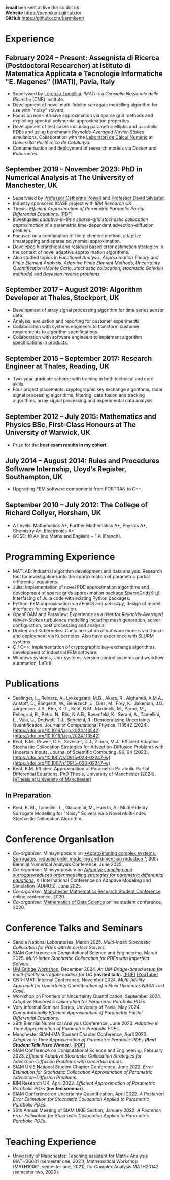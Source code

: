 **Email** ben kent at live dot co dot uk<br>
**Website** <https://benmkent.github.io/><br>
**GitHub** <https://github.com/benmkent/><br>

# Experience

## February 2024 – Present: Assegnista di Ricerca (Postdoctoral Researcher) at Istituto di Matematica Applicata e Tecnologie Informatiche "E. Magenes" (IMATI), Pavia, Italy
- Supervised by [Lorenzo Tamellini](https://sites.google.com/view/lorenzo-tamellini/home-page). *IMATI* is a *Consiglio Nazionale delle Ricerche* (CNR) institute.
- Development of novel multi-fidelity surrogate modelling algorithm for use with "noisy" solvers.
- Focus on non-intrusive approximation via sparse grid methods and exploiting spectral polynomial approximation properties.
- Development of test cases including parametric elliptic and parabolic PDEs and using benchmark *Reynolds-Averaged Navier-Stokes* simulations. Collaboration with the [Laboratori de Càlcul Numèric](https://www.lacan.upc.edu/) at *Universitat Politècnica de Catalunya*.
- Containerisation and deployment of research models via *Docker* and *Kubernetes*.

## September 2019 – November 2023: PhD in Numerical Analysis at The University of Manchester, UK
- Supervised by [Professor Catherine Powell](https://personalpages.manchester.ac.uk/staff/Catherine.Powell/) and [Professor David Silvester](https://personalpages.manchester.ac.uk/staff/david.silvester/).
- Industry sponsored ICASE project with *IBM Research UK*.
- Thesis: *Efficient Approximation of Parametric Parabolic Partial Differential Equations*. [\[PDF\]](https://research.manchester.ac.uk/en/studentTheses/efficient-approximation-of-parametric-parabolic-partial-different)
- Investigated *adaptive-in-time sparse-grid stochastic collocation approximation* of a parametric time-dependent advection–diffusion problem.
- Focused on a combination of finite element method, adaptive timestepping and sparse polynomial approximation.
- Developed hierarchical and residual based error estimation strategies in the context of novel adaptive approximation algorithms.
- Also studied topics in *Functional Analysis*, *Approximation Theory and Finite Element Analysis*, *Adaptive Finite Element Methods*, *Uncertainty Quantification* (*Monte Carlo*, *stochastic collocation*, *stochastic Galerkin methods*) and *Bayesian inverse problems*.

## September 2017 – August 2019: Algorithm Developer at Thales, Stockport, UK
-  Development of array signal processing algorithm for time series sensor data.
-  Analysis, evaluation and reporting for customer experiments.
-  Collaboration with systems engineers to transform customer requirements to algorithm specifications.
-  Collaboration with software engineers to implement algorithm specifications in products.

## September 2015 – September 2017: Research Engineer at Thales, Reading, UK
-   Two-year graduate scheme with training in both technical and core skills.
-   Four project placements: cryptographic key exchange algorithms, radar signal processing algorithms, filtering, data fusion and tracking algorithms, array signal processing and experimental data analysis.

## September 2012 – July 2015: Mathematics and Physics BSc, First-Class Honours at The University of Warwick, UK
- Prize for the **best exam results in my cohort**.

## July 2014 – August 2014: Rules and Procedures Software Internship, Lloyd’s Register, Southampton, UK
-  Upgrading FEM software components from FORTRAN to C++.

## September 2010 – July 2012: The College of Richard Collyer, Horsham, UK
- A Levels: Mathematics A\*, Further Mathematics A\*, Physics A\*, Chemistry A\*, Electronics A\*\.
- GCSE: 10 A\* (inc Maths and English) + 1 A (French).

# Programming Experience
- MATLAB: Industrial algorithm development and data analysis. Research tool for investigations into the approximation of parametric partial differential equations.
- Julia: Implementation of novel PDE approximation algorithms and development of sparse grids approximation package [SparseGridsKit.jl](https://github.com/benmkent/SparseGridsKit.jl). Interfacing of Julia code with existing Python packages.
- Python: FEM approximation via *FEniCS* and *petsc4py*, design of model interfaces for containerisation.
- OpenFOAM and ParaView: Experience as a user for *Reynolds-Averaged Navier-Stokes* turbulence modelling including mesh generation, solver configuration, post processing and analysis.
- Docker and Kubernetes: Containerisation of software models via Docker and deployment via Kubernetes. Also have experience with SLURM systems.
- C / C++: Implementation of cryptographic key-exchange algorithms, development of industrial FEM software.
- Windows systems, Unix systems, version control systems and workflow automation, LaTeX.

# Publications
- Seelinger, L., Reinarz, A., Lykkegaard, M.B., Akers, R., Alghamdi, A.M.A., Aristoff, D., Bangerth, W., Bénézech, J., Diez, M., Frey, K., Jakeman, J.D., Jørgensen, J.S., Kim, K.-T., Kent, B.M., Martinelli, M., Parno, M., Pellegrini, R., Petra, N., Riis, N.A.B., Rosenfeld, K., Serani, A., Tamellini, L., Villa, U., Dodwell, T.J., Scheichl, R.: Democratizing Uncertainty Quantification. Journal of Computational Physics. 113542 (2024). [https://doi.org/10.1016/j.jcp.2024.113542](https://doi.org/10.1016/j.jcp.2024.113542)
- Kent, B.M., Powell, C.E., Silvester, D.J., Zimoń, M.J.: Efficient Adaptive Stochastic Collocation Strategies for Advection–Diffusion Problems with Uncertain Inputs. Journal of Scientific Computing. 96, 64 (2023). [https://doi.org/10.1007/s10915-023-02247-w](https://doi.org/10.1007/s10915-023-02247-w)
- Kent, B.M. Efficient Approximation of Parametric Parabolic Partial Differential Equations. PhD Thesis, University of Manchester (2024). [\[eThesis at Univeristy of Manchester\]](https://research.manchester.ac.uk/en/studentTheses/efficient-approximation-of-parametric-parabolic-partial-different)

## In Preparation
- Kent, B. M., Tamellini, L., Giacomini, M., Huerta, A.: Multi-Fidelity Surrogate Modelling for "Noisy" Solvers via a Novel Multi-Index Stochastic Collocation Algorithm.

# Conference Organisation
- *Co-organiser:* Minisymposium on [*Approximating complex systems: Surrogates, reduced order modelling and dimension reduction *](https://numericalanalysisconference.org.uk/conferences/2025/minisymposia), 30th Biennial Numerical Analysis Conference, June 2025.
- *Co-organiser:* Minisymposium on [*Adaptive sampling and surrogate/reduced order modelling strategies for parametric differential equations*](https://admos2025.cimne.com/event/area/37eb9a31-759f-11ef-a6b7-000c29ddfc0c), XII International Conference on Adaptive Modeling and Simulation (ADMOS), June 2025.
- *Co-organiser:* [Manchester Mathematics Research Student Conference](https://www.maths.manchester.ac.uk/~pgconf/) online conference, 2020.
- *Co-organiser:* [Mathematics of Data Science](https://maths-of-data.github.io/) online student conference, 2020.  

# Conference Talks and Seminars
- Sandia National Laboratories, March 2025. *Multi-Index Stochastic Collocation for PDEs with Imperfect Solvers*.
- SIAM Conference on Computational Science and Engineering, March 2025. *Multi-Index Stochastic Collocation for PDEs with Imperfect Solvers*.
- [UM-Bridge Workshop](https://um-bridge.github.io/workshop/), December 2024. *An UM-Bridge-based setup for multi-fidelity surrogate models for UQ* (**invited talk**). [\[PDF\]](https://benmkent.github.io/assets/slides/umbridgeworkshop24.pdf) [\[YouTube\]](https://youtu.be/mkkBlDaqAp0?si=qZ6dzUSnjm5oi9C3)
- CNR-IMATI Internal Conference, November 2024. *Multi-fidelity Approach for Uncertainty Quantification of a Fluid Dynamics NASA Test Case*.
- Workshop on Frontiers of Uncertainty Quantification, September 2024. *Adaptive Stochastic Collocation for Parametric Parabolic PDEs*.
- Very Informal Seminar Series, University of Pavia, May 2024. *Computationally Efficient Approximation of Parametric Partial Differential Equations*.
- 29th Biennial Numerical Analysis Conference, June 2023. *Adaptive in Time Approximation of Parametric Parabolic PDEs*.
- Manchester SIAM-IMA Student Chapter Conference, April 2023. *Adaptive in Time Approximation of Parametric Parabolic PDEs (**Best Student Talk Prize Winner**)*. [\[PDF\]](https://benmkent.github.io/assets/slides/bk-siam-student-conference.pdf)
- SIAM Conference on Computational Science and Engineering, February 2023. *Efficient Adaptive Stochastic Collocation Strategies for Advection-Diffusion Problems with Uncertain Inputs*.
- SIAM UKIE National Student Chapter Conference, June 2022. *Error Estimation for Stochastic Collocation Approximation of Parametric Advection–Diffusion Problems*.
- IBM Research UK, April 2022. *Efficient Approximation of Parametric Parabolic PDEs* (**invited seminar**).
- SIAM Conference on Uncertainty Quantification, April 2022. *A Posteriori Error Estimation for Stochastic Collocation Applied to Parametric Parabolic PDEs*.
- 26th Annual Meeting of SIAM UKIE Section, January 2022. *A Posteriori Error Estimation for Stochastic Collocation Applied to Parametric Parabolic PDEs*.

# Teaching Experience
- University of Manchester: Teaching assistant for Matrix Analysis MATH36001 (semester one, 2021), Mathematical Workshop (MATH10001, semester one, 2021), for Complex Analysis MATH20142 (semester two, 2020).